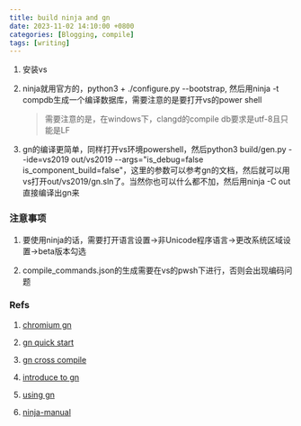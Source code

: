 ```yaml
---
title: build ninja and gn
date: 2023-11-02 14:10:00 +0800
categories: [Blogging, compile]
tags: [writing]
---
```


1. 安装vs

2. ninja就用官方的，python3 + ./configure.py --bootstrap, 然后用ninja -t compdb生成一个编译数据库，需要注意的是要打开vs的power shell
    > 需要注意的是，在windows下，clangd的compile db要求是utf-8且只能是LF

3. gn的编译更简单，同样打开vs环境powershell，然后python3 build/gen.py --ide=vs2019 out/vs2019 --args="is_debug=false is_component_build=false"，这里的参数可以参考gn的文档，然后就可以用vs打开out/vs2019/gn.sln了。当然你也可以什么都不加，然后用ninja -C out直接编译出gn来

### 注意事项

1. 要使用ninja的话，需要打开语言设置->非Unicode程序语言->更改系统区域设置->beta版本勾选

2. compile_commands.json的生成需要在vs的pwsh下进行，否则会出现编码问题

### Refs

1. [chromium gn](https://chromium.googlesource.com/chromium/src/tools/gn/+/48062805e19b4697c5fbd926dc649c78b6aaa138/docs/language.md)

2. [gn quick start](https://gn.googlesource.com/gn/+/main/docs/quick_start.md)

3. [gn cross compile](https://gn.googlesource.com/gn/+/main/docs/cross_compiles.md)

4. [introduce to gn](https://www.topcoder.com/thrive/articles/Introduction%20to%20Build%20Tools%20GN%20&%20Ninja)

5. [using gn](https://docs.google.com/presentation/d/15Zwb53JcncHfEwHpnG_PoIbbzQ3GQi_cpujYwbpcbZo/htmlpresent)

6. [ninja-manual](https://ninja-build.org/manual.html)
